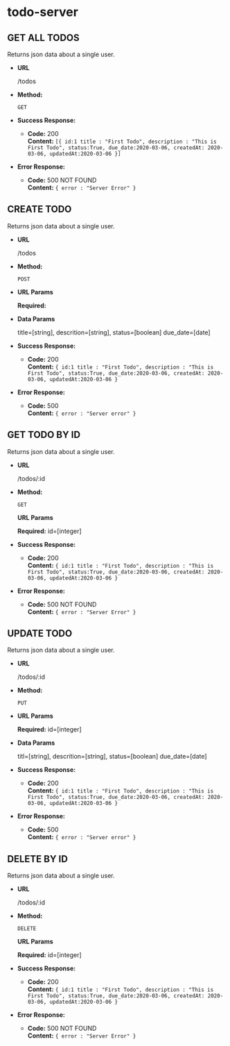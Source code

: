 # todo-server
**GET ALL TODOS**
----
  Returns json data about a single user.

* **URL**

  /todos

* **Method:**

  `GET`

* **Success Response:**

  * **Code:** 200 <br />
    **Content:** `[{ id:1 title : "First Todo", description : "This is First Todo", status:True, due_date:2020-03-06, createdAt: 2020-03-06, updatedAt:2020-03-06 }]`
 
* **Error Response:**

  * **Code:** 500 NOT FOUND <br />
    **Content:** `{ error : "Server Error" }`




**CREATE TODO**
----
  Returns json data about a single user.

* **URL**

  /todos

* **Method:**

  `POST`
  
*  **URL Params**

   **Required:**

* **Data Params**

  title=[string], descrition=[string], status=[boolean] due_date=[date]

* **Success Response:**

  * **Code:** 200 <br />
    **Content:** `{ id:1 title : "First Todo", description : "This is First Todo", status:True, due_date:2020-03-06, createdAt: 2020-03-06, updatedAt:2020-03-06 }`
 
* **Error Response:**

  * **Code:** 500 <br />
    **Content:** `{ error : "Server error" }`





**GET TODO BY ID**
----
  Returns json data about a single user.

* **URL**

  /todos/:id

* **Method:**

  `GET`

  **URL Params**

  **Required:**
   id=[integer]

* **Success Response:**

  * **Code:** 200 <br />
    **Content:** `{ id:1 title : "First Todo", description : "This is First Todo", status:True, due_date:2020-03-06, createdAt: 2020-03-06, updatedAt:2020-03-06 }`
 
* **Error Response:**

  * **Code:** 500 NOT FOUND <br />
    **Content:** `{ error : "Server Error" }`




**UPDATE TODO**
----
  Returns json data about a single user.

* **URL**

  /todos/:id

* **Method:**

  `PUT`
  
*  **URL Params**

   **Required:**
   id=[integer]

* **Data Params**

  titl=[string], descrition=[string], status=[boolean] due_date=[date]

* **Success Response:**

  * **Code:** 200 <br />
    **Content:** `{ id:1 title : "First Todo", description : "This is First Todo", status:True, due_date:2020-03-06, createdAt: 2020-03-06, updatedAt:2020-03-06 }`
 
* **Error Response:**

  * **Code:** 500 <br />
    **Content:** `{ error : "Server error" }`




**DELETE BY ID**
----
  Returns json data about a single user.

* **URL**

  /todos/:id

* **Method:**

  `DELETE`

  **URL Params**

  **Required:**
   id=[integer]

* **Success Response:**

  * **Code:** 200 <br />
    **Content:** `{ id:1 title : "First Todo", description : "This is First Todo", status:True, due_date:2020-03-06, createdAt: 2020-03-06, updatedAt:2020-03-06 }`
 
* **Error Response:**

  * **Code:** 500 NOT FOUND <br />
    **Content:** `{ error : "Server Error" }`